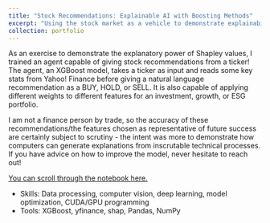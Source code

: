 ```yaml
---
title: "Stock Recommendations: Explainable AI with Boosting Methods"
excerpt: "Using the stock market as a vehicle to demonstrate explainability in XGBoost, a complex deep learning approach. Quant/finance, XAI, XGBoost"
collection: portfolio
---
```


As an exercise to demonstrate the explanatory power of Shapley values, I trained an agent capable of giving stock recommendations from a ticker! The agent, an XGBoost model, takes a ticker as input and reads some key stats from Yahoo! Finance before giving a natural language recommendation as a BUY, HOLD, or SELL. It is also capable of applying different weights to different features for an investment, growth, or ESG portfolio.

I am not a finance person by trade, so the accuracy of these recommendations/the features chosen as representative of future success are certainly subject to scrutiny - the intent was more to demonstrate how computers can generate explanations from inscrutable technical processes. If you have advice on how to improve the model, never hesitate to reach out!

[You can scroll through the notebook here.](https://github.com/marklisi1/stockbot/blob/main/hw2.ipynb)

* Skills: Data processing, computer vision, deep learning, model optimization, CUDA/GPU programming
* Tools: XGBoost, yfinance, shap, Pandas, NumPy
